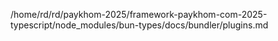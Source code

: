 /home/rd/rd/paykhom-2025/framework-paykhom-com-2025-typescript/node_modules/bun-types/docs/bundler/plugins.md